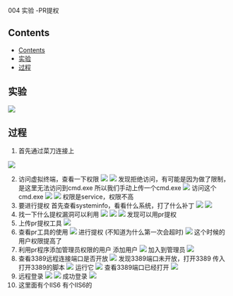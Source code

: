 004 实验 -PR提权

## Contents

- [Contents]()
- [实验]()
- [过程]()

## 实验

![](/resources/80fb0dad8a4b01a096584074e0ebbd69.png)

## 过程

1. 首先通过菜刀连接上

![](/resources/f4504305ca3d51477950ed7d10130c58.png)

2. 访问虚拟终端，查看一下权限
![](/resources/8284934a8be272725dd9f95676288c72.png)
![](/resources/8b909cd553be871e2df6fd8eab67b3e4.png)
发现拒绝访问，有可能是因为做了限制，是这里无法访问到cmd.exe
所以我们手动上传一个cmd.exe
![](/resources/29c3133ab012e7e9036f91ec1b7c5c26.png)
访问这个cmd.exe
![](/resources/401c4774741aadf0bba8bd0112366b6f.png)
![](/resources/6be7978b8e14280dc162b890b8f3a9d3.png)
权限是service，权限不高
3. 要进行提权
首先查看systeminfo，看看什么系统，打了什么补丁
![](/resources/521585d7262799bceff230a3b89a6f7e.png)
![](/resources/e54c802f97f74a0135cc1a785b48ad8d.png)
4. 找一下什么提权漏洞可以利用
![](/resources/854a2a94d93212403c98b1bf72d818ee.png)
![](/resources/fedd6933da4cba365e4d2e02d47367a6.png)
![](/resources/796e3cd9f5d9c5225a7a259fbb78401d.png)
发现可以用pr提权
5. 上传pr提权工具
![](/resources/ed8c0437822f373760e7813a82e6475d.png)
6. 查看pr工具的使用
![](/resources/281da3b37dac5696a3a6addd0b585289.png)
进行提权 (不知道为什么第一次会超时)
![](/resources/03c1f2fbc40ef4b89791120ae16dcff1.png)
这个时候的用户权限提高了
7. 利用pr程序添加管理员权限的用户
添加用户
![](/resources/40bab25c5ea54e888799b78043d92531.png)
加入到管理员
![](/resources/6391d6839065f10b55c52f02fb71d8dd.png)
8. 查看3389远程连接端口是否开放
![](/resources/8fa296fd320d554b7879c5b3ba7495b0.png)
发现3389端口未开放，打开3389
传入打开3389的脚本
![](/resources/041a54ec0fef37b54a74a4114d4e88c1.png)
运行它
![](/resources/ae4aa5e5cf46f9c10a1560b661be68f9.png)
查看3389端口已经打开
![](/resources/caacbf98e9cc73446bba5663168ccdf7.png)
9. 远程登录
![](/resources/3427ba43569bb29fe30980ecbcc697da.png)
![](/resources/d7b5e93612b45d99259cfa2a8e1b275e.png)
成功登录
![](/resources/5a845cba82c3eeb6b8dbacb380480a3c.png)
10. 这里面有个IIS6
有个IIS6的